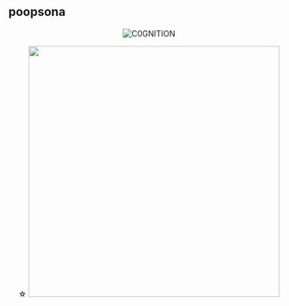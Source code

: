 ## poopsona

<p align="center"> <img src="https://komarev.com/ghpvc/?username=C0GNITION&label=ALIEN%20STAGE&color=74cacf&style=flat" alt="C0GNITION" /> </p>
<p align="center">
  ☆
  <img width="450" height="450" src="https://i.ibb.co/PzdffZS/Untitled31-20241026061732.png">
</p>




